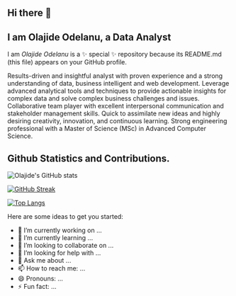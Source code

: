 ## Hi there 👋
## I am Olajide Odelanu, a Data Analyst

I am *Olajide Odelanu* is a ✨ special ✨ repository because its README.md (this file) appears on your GitHub profile.

Results-driven and insightful analyst with proven experience and a strong understanding of data, business intelligent and web development. Leverage advanced analytical tools and techniques to provide actionable insights for complex data and solve complex business challenges and issues. Collaborative team player with excellent interpersonal communication and stakeholder management skills. Quick to assimilate new ideas and highly desiring creativity, innovation, and continuous learning. Strong engineering professional with a Master of Science (MSc) in Advanced Computer Science.

## Github Statistics and Contributions.
![Olajide's GitHub stats](https://github-readme-stats.vercel.app/api?username=Olajydon&show_icons=true&theme=radical)

[![GitHub Streak](https://github-readme-streak-stats.herokuapp.com/?user=Olajydon&theme=dark)](https://git.io/streak-stats)

[![Top Langs](https://github-readme-stats.vercel.app/api/top-langs/?username=Olajydon&layout=compact)](https://github.com/Olajydon/github-readme-stats)

Here are some ideas to get you started:

- 🔭 I’m currently working on ...
- 🌱 I’m currently learning ...
- 👯 I’m looking to collaborate on ...
- 🤔 I’m looking for help with ...
- 💬 Ask me about ...
- 📫 How to reach me: ...
- 😄 Pronouns: ...
- ⚡ Fun fact: ...
